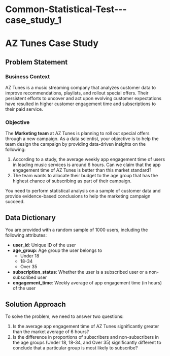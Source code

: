 # Common-Statistical-Test---case_study_1

# AZ Tunes Case Study

## Problem Statement

### Business Context

AZ Tunes is a music streaming company that analyzes customer data to improve recommendations, playlists, and rollout special offers. Their persistent efforts to uncover and act upon evolving customer expectations have resulted in higher customer engagement time and subscriptions to their paid service.

### Objective

The **Marketing team** at AZ Tunes is planning to roll out special offers through a new campaign. As a data scientist, your objective is to help the team design the campaign by providing data-driven insights on the following:

1. According to a study, the average weekly app engagement time of users in leading music services is around 6 hours. Can we claim that the app engagement time of AZ Tunes is better than this market standard?
2. The team wants to allocate their budget to the age group that has the highest chance of subscribing as part of their campaign.

You need to perform statistical analysis on a sample of customer data and provide evidence-based conclusions to help the marketing campaign succeed.

## Data Dictionary

You are provided with a random sample of 1000 users, including the following attributes:

- **user_id**: Unique ID of the user
- **age_group**: Age group the user belongs to
  - Under 18
  - 18-34
  - Over 35
- **subscription_status**: Whether the user is a subscribed user or a non-subscribed user
- **engagement_time**: Weekly average of app engagement time (in hours) of the user

## Solution Approach

To solve the problem, we need to answer two questions:

1. Is the average app engagement time of AZ Tunes significantly greater than the market average of 6 hours?
2. Is the difference in proportions of subscribers and non-subscribers in the age groups (Under 18, 18-34, and Over 35) significantly different to conclude that a particular group is most likely to subscribe?
